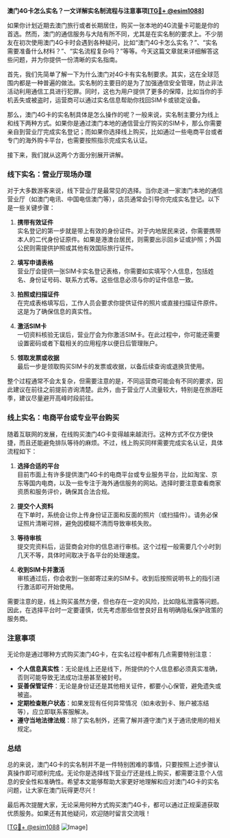 **澳门4G卡怎么实名？一文详解实名制流程与注意事项[[TG💪+ @esim1088](https://t.me/s/esim1088)]**

如果你计划近期去澳门旅行或者长期居住，购买一张本地的4G流量卡可能是你的首选。然而，澳门的通信服务与大陆有所不同，尤其是在实名制的要求上。不少朋友在初次使用澳门4G卡时会遇到各种疑问，比如“澳门4G卡怎么实名？”、“实名需要准备什么材料？”、“实名流程复杂吗？”等等。今天这篇文章就来详细解答这些问题，并为你提供一份清晰的实名指南。

首先，我们先简单了解一下为什么澳门对4G卡有实名制要求。其实，这在全球范围内都是一种普遍的做法。实名制的主要目的是为了加强通信安全管理，防止非法活动利用通信工具进行犯罪。同时，这也为用户提供了更多的保障，比如当你的手机丢失或被盗时，运营商可以通过实名信息帮助你找回SIM卡或锁定设备。

那么，澳门4G卡的实名制具体是怎么操作的呢？一般来说，实名制主要分为线上和线下两种方式。如果你是通过澳门本地的通信营业厅购买的SIM卡，那么你需要亲自到营业厅完成实名登记；而如果你选择线上购买，比如通过一些电商平台或者专门的海外购卡平台，也需要按照指示完成实名认证。

接下来，我们就从这两个方面分别展开讲解。

### 线下实名：营业厅现场办理

对于大多数游客来说，线下营业厅是最常见的选择。当你走进一家澳门本地的通信营业厅（如澳门电讯、中国电信澳门等），店员通常会引导你完成实名登记。以下是一些关键步骤：

1. **携带有效证件**  
   实名登记的第一步就是带上有效的身份证件。对于内地居民来说，你需要携带本人的二代身份证原件。如果是港澳台居民，则需要出示回乡证或护照；外国公民则需提供护照或其他有效国际旅行证件。

2. **填写申请表格**  
   营业厅会提供一张SIM卡实名登记表格，你需要如实填写个人信息，包括姓名、身份证号码、联系方式等。这些信息必须与你的证件信息一致。

3. **拍照或扫描证件**  
   在完成表格填写后，工作人员会要求你提供证件的照片或直接扫描证件原件。这是为了确保信息的真实性。

4. **激活SIM卡**  
   一切资料核验无误后，营业厅会为你激活SIM卡。在此过程中，你可能还需要设置密码或者下载相关的应用程序以便日后管理账户。

5. **领取发票或收据**  
   最后一步是领取购买SIM卡的发票或收据，以备后续查询或退换货使用。

整个过程通常不会太复杂，但需要注意的是，不同运营商可能会有不同的要求，因此建议在前往之前提前咨询清楚。此外，由于营业厅人流量较大，特别是在旅游旺季，建议尽量避开高峰时段前往。

### 线上实名：电商平台或专业平台购买

随着互联网的发展，在线购买澳门4G卡变得越来越流行。这种方式不仅方便快捷，而且还能避免排队等待的麻烦。不过，线上购买同样需要完成实名认证，具体流程如下：

1. **选择合适的平台**  
   目前市面上有许多提供澳门4G卡的电商平台或专业服务平台，比如淘宝、京东等国内电商，以及一些专注于海外通信服务的网站。选择时要注意查看商家资质和服务评价，确保其合法合规。

2. **提交个人资料**  
   在下单时，系统会让你上传身份证正面和反面的照片（或扫描件）。请务必保证照片清晰可辨，避免因模糊不清而导致审核失败。

3. **等待审核**  
   提交完资料后，运营商会对你的信息进行审核。这个过程一般需要几个小时到几天不等，具体时间取决于各平台的处理速度。

4. **收到SIM卡并激活**  
   审核通过后，你会收到一张邮寄过来的SIM卡。收到后按照说明书上的指引进行激活即可开始使用。

需要注意的是，线上购买虽然方便，但也存在一定的风险，比如隐私泄露等问题。因此，在选择平台时一定要谨慎，优先考虑那些信誉良好且有明确隐私保护政策的服务商。

### 注意事项

无论你是通过哪种方式购买澳门4G卡，在实名过程中都有几点需要特别注意：

- **个人信息真实性**：无论是线上还是线下，所提供的个人信息都必须真实准确，否则可能导致无法成功注册甚至被封号。
- **妥善保管证件**：无论是身份证还是其他相关证件，都要小心保管，避免遗失或被盗。
- **定期检查账户状态**：如果发现有任何异常情况（如未收到卡、账户被冻结等），应立即联系客服解决。
- **遵守当地法律法规**：除了实名制外，还需了解并遵守澳门关于通讯使用的相关规定。

### 总结

总的来说，澳门4G卡的实名制并不是一件特别困难的事情，只要按照上述步骤认真操作即可顺利完成。无论你是选择线下营业厅还是线上购买，都需要注意个人信息的安全性和准确性。希望本文能够帮助大家更好地理解和应对澳门4G卡的实名问题，让大家在澳门玩得更尽兴！

最后再次提醒大家，无论采用何种方式购买澳门4G卡，都可以通过正规渠道获取优质服务。如果还有其他疑问，欢迎随时留言交流哦！

[[TG💪+ @esim1088](https://t.me/s/esim1088) ![Image](https://i.postimg.cc/4NQfJmqS/Snipaste-2025-05-13-00-14-12.png)]